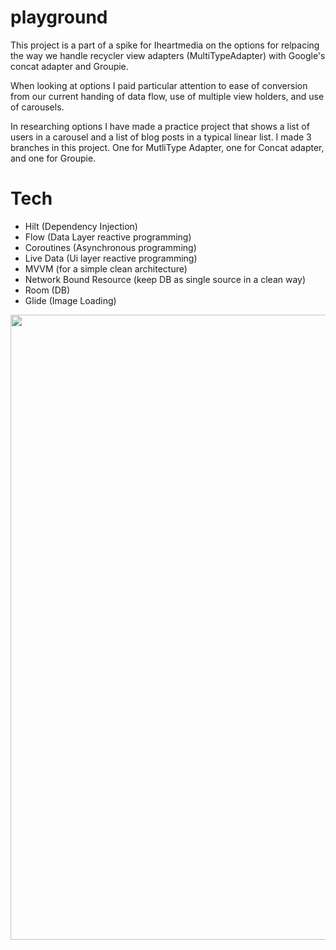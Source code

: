 # playground

This project is a part of a spike for Iheartmedia on the options for relpacing the way we handle recycler view adapters (MultiTypeAdapter) with Google's concat adapter and Groupie.

When looking at options I paid particular attention to ease of conversion from our current handing of data flow, use of multiple view holders, and use of carousels. 

In researching options I have made a practice project that shows a list of users in a carousel and a list of blog posts in a typical linear list. I made 3 branches in this project. One for MutliType Adapter, one for Concat adapter, and one for Groupie. 

# Tech
- Hilt (Dependency Injection)
- Flow (Data Layer reactive programming)
- Coroutines (Asynchronous programming)
- Live Data (Ui layer reactive programming)
- MVVM (for a simple clean architecture)
- Network Bound Resource (keep DB as single source in a clean way)
- Room (DB)
- Glide (Image Loading)

<img src="https://firebasestorage.googleapis.com/v0/b/github-images.appspot.com/o/Screen%20Shot%202020-10-10%20at%201.37.16%20PM.png?alt=media&token=e4bcbb31-d769-48da-896a-9654d4c9400c" width="1000" />
